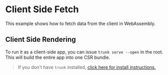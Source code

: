 # Client Side Fetch

This example shows how to fetch data from the client in WebAssembly.

## Client Side Rendering

To run it as a client-side app, you can issue `trunk serve --open` in the root. This will build the entire app into one CSR bundle.

> If you don't have `trunk` installed, [click here for install instructions.](https://trunkrs.dev/)
